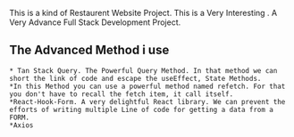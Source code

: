This is a kind of Restaurent Website Project.
This is a Very Interesting .
A Very Advance Full Stack Development Project.

## The Advanced Method i use
    * Tan Stack Query. The Powerful Query Method. In that method we can short the link of code and escape the useEffect, State Methods.
    *In this Method you can use a powerful method named refetch. For that you don't have to recall the fetch item, it call itself.
    *React-Hook-Form. A very delightful React library. We can prevent the efforts of writing multiple Line of code for getting a data from a FORM.
    *Axios 





